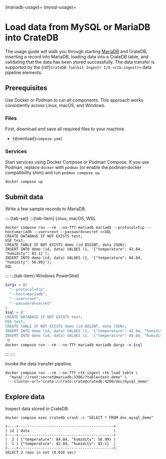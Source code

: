 (mariadb-usage)=
(mysql-usage)=
# Load data from MySQL or MariaDB into CrateDB

The usage guide will walk you through starting [MariaDB] and CrateDB,
inserting a record into MariaDB, loading data into a CrateDB table,
and validating that the data has been stored successfully.
The data transfer is supported by the
{ref}`CrateDB Toolkit Ingestr I/O <ctk:ingestr>` data pipeline elements.

## Prerequisites

Use Docker or Podman to run all components. This approach works consistently
across Linux, macOS, and Windows.

### Files

First, download and save all required files to your machine.
- {download}`compose.yaml`

### Services

Start services using Docker Compose or Podman Compose.
If you use Podman, replace `docker` with `podman` (or enable the podman‑docker
compatibility shim) and run `podman compose up`.

```shell
docker compose up
```

## Submit data

Write a few sample records to MariaDB.

::::{tab-set}
:::{tab-item} Linux, macOS, WSL
```shell
docker compose run --rm --no-TTY mariadb mariadb --protocol=tcp --host=mariadb --user=root --password=secret <<SQL
CREATE DATABASE IF NOT EXISTS test;
USE test;
CREATE TABLE IF NOT EXISTS demo (id BIGINT, data JSON);
INSERT INTO demo (id, data) VALUES (1, '{"temperature": 42.84, "humidity": 83.1}');
INSERT INTO demo (id, data) VALUES (2, '{"temperature": 84.84, "humidity": 56.99}');
SQL
```
:::
:::{tab-item} Windows PowerShell
```powershell
$args = @(
  "--protocol=tcp",
  "--host=mariadb",
  "--user=root",
  "--password=secret"
)
$sql = @'
CREATE DATABASE IF NOT EXISTS test;
USE test;
CREATE TABLE IF NOT EXISTS demo (id BIGINT, data JSON);
INSERT INTO demo (id, data) VALUES (1, '{"temperature": 42.84, "humidity": 83.1}');
INSERT INTO demo (id, data) VALUES (2, '{"temperature": 84.84, "humidity": 56.99}');
'@
docker compose run --rm --no-TTY mariadb mariadb @args -e $sql
```
:::
::::

Invoke the data transfer pipeline.
```shell
docker compose run --rm --no-TTY ctk-ingest ctk load table \
  "mysql://root:secret@mariadb:3306/?table=test.demo" \
  --cluster-url="crate://crate:crate@cratedb:4200/doc/mysql_demo"
```

## Explore data

Inspect data stored in CrateDB.
```shell
docker compose exec cratedb crash -c "SELECT * FROM doc.mysql_demo"
```
```psql
+----+-------------------------------------------+
| id | data                                      |
+----+-------------------------------------------+
|  2 | {"temperature": 84.84, "humidity": 56.99} |
|  1 | {"temperature": 42.84, "humidity": 83.1}  |
+----+-------------------------------------------+
SELECT 2 rows in set (0.016 sec)
```


[MariaDB]: https://mariadb.com/
[MySQL]: https://www.mysql.com/
